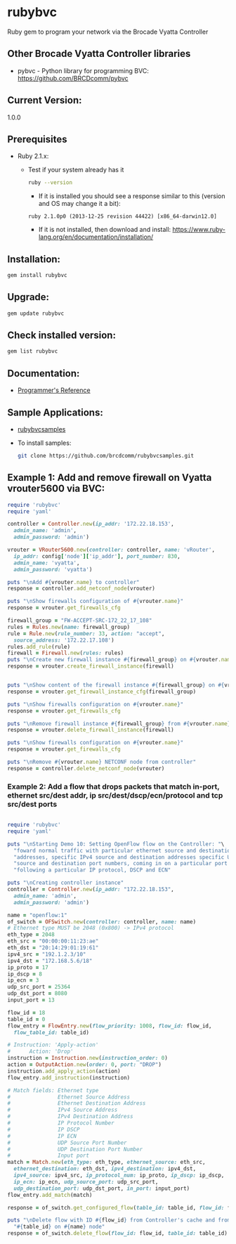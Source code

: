 # rubybvc
Ruby gem to program your network via the Brocade Vyatta Controller

## Other Brocade Vyatta Controller libraries 
* pybvc - Python library for programming BVC:  https://github.com/BRCDcomm/pybvc 

## Current Version:
1.0.0

## Prerequisites
   - Ruby 2.1.x: 
       - Test if your system already has it

         ```bash
         ruby --version
         ```
          - If it is installed you should see a response similar to this (version and OS may change it a bit):

          ```
          ruby 2.1.0p0 (2013-12-25 revision 44422) [x86_64-darwin12.0]
          ```
          - If it is not installed, then download and install: https://www.ruby-lang.org/en/documentation/installation/ 

## Installation:
```bash
gem install rubybvc
```

## Upgrade:
```bash
gem update rubybvc
```

## Check installed version:
```bash
gem list rubybvc
```


## Documentation:
   - [Programmer's Reference](http://brcdcomm.github.io/rubybvc/)

## Sample Applications:
   - [rubybvcsamples](https://github.com/brcdcomm/rubybvcsamples)
   - To install samples:

     ```bash
     git clone https://github.com/brcdcomm/rubybvcsamples.git
     ```

## Example 1:  Add and remove firewall on Vyatta vrouter5600 via BVC:

```ruby
require 'rubybvc'
require 'yaml'

controller = Controller.new(ip_addr: '172.22.18.153',
  admin_name: 'admin',
  admin_password: 'admin')

vrouter = VRouter5600.new(controller: controller, name: 'vRouter',
  ip_addr: config['node']['ip_addr'], port_number: 830,
  admin_name: 'vyatta',
  admin_password: 'vyatta')

puts "\nAdd #{vrouter.name} to controller"
response = controller.add_netconf_node(vrouter)

puts "\nShow firewalls configuration of #{vrouter.name}"
response = vrouter.get_firewalls_cfg

firewall_group = "FW-ACCEPT-SRC-172_22_17_108"
rules = Rules.new(name: firewall_group)
rule = Rule.new(rule_number: 33, action: "accept",
  source_address: '172.22.17.108')
rules.add_rule(rule)
firewall = Firewall.new(rules: rules)
puts "\nCreate new firewall instance #{firewall_group} on #{vrouter.name}"
response = vrouter.create_firewall_instance(firewall)


puts "\nShow content of the firewall instance #{firewall_group} on #{vrouter.name}"
response = vrouter.get_firewall_instance_cfg(firewall_group)

puts "\nShow firewalls configuration on #{vrouter.name}"
response = vrouter.get_firewalls_cfg

puts "\nRemove firewall instance #{firewall_group} from #{vrouter.name}"
response = vrouter.delete_firewall_instance(firewall)

puts "\nShow firewalls configuration on #{vrouter.name}"
response = vrouter.get_firewalls_cfg

puts "\nRemove #{vrouter.name} NETCONF node from controller"
response = controller.delete_netconf_node(vrouter)

```



### Example 2:  Add a flow that drops packets that match in-port, ethernet src/dest addr, ip src/dest/dscp/ecn/protocol and tcp src/dest ports

```ruby

require 'rubybvc'
require 'yaml'

puts "\nStarting Demo 10: Setting OpenFlow flow on the Controller: "\
  "foward normal traffic with particular ethernet source and destination "\
  "addresses, specific IPv4 source and destination addresses specific UDP "\
  "source and destination port numbers, coming in on a particular port "\
  "following a particular IP protocol, DSCP and ECN"

puts "\nCreating controller instance"
controller = Controller.new(ip_addr: "172.22.18.153",
  admin_name: 'admin',
  admin_password: 'admin')

name = "openflow:1"
of_switch = OFSwitch.new(controller: controller, name: name)
# Ethernet type MUST be 2048 (0x800) -> IPv4 protocol
eth_type = 2048
eth_src = "00:00:00:11:23:ae"
eth_dst = "20:14:29:01:19:61"
ipv4_src = "192.1.2.3/10"
ipv4_dst = "172.168.5.6/18"
ip_proto = 17
ip_dscp = 8
ip_ecn = 3
udp_src_port = 25364
udp_dst_port = 8080
input_port = 13

flow_id = 18
table_id = 0
flow_entry = FlowEntry.new(flow_priority: 1008, flow_id: flow_id,
  flow_table_id: table_id)

# Instruction: 'Apply-action'
#      Action: 'Drop'
instruction = Instruction.new(instruction_order: 0)
action = OutputAction.new(order: 0, port: "DROP")
instruction.add_apply_action(action)
flow_entry.add_instruction(instruction)

# Match fields: Ethernet type
#               Ethernet Source Address
#               Ethernet Destination Address
#               IPv4 Source Address
#               IPv4 Destination Address
#               IP Protocol Number
#               IP DSCP
#               IP ECN
#               UDP Source Port Number
#               UDP Destination Port Number
#               Input port
match = Match.new(eth_type: eth_type, ethernet_source: eth_src,
  ethernet_destination: eth_dst, ipv4_destination: ipv4_dst,
  ipv4_source: ipv4_src, ip_protocol_num: ip_proto, ip_dscp: ip_dscp,
  ip_ecn: ip_ecn, udp_source_port: udp_src_port,
  udp_destination_port: udp_dst_port, in_port: input_port)
flow_entry.add_match(match)

response = of_switch.get_configured_flow(table_id: table_id, flow_id: flow_id)

puts "\nDelete flow with ID #{flow_id} from Controller's cache and from table "\
  "#{table_id} on #{name} node"
response = of_switch.delete_flow(flow_id: flow_id, table_id: table_id)

```
